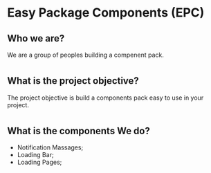 # Easy Package Components (EPC)

## Who we are?

We are a group of peoples building a compenent pack.

#
## What is the project objective?

The project objective is build a components pack easy to use in your project.

#
## What is the components We do?

- Notification Massages;
- Loading Bar;
- Loading Pages;
